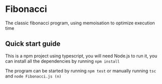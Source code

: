 # Fibonacci
The classic fibonacci program, using memoisation to optimize execution time
## Quick start guide
This is a npm project using typescript, you will need Node.js to run it, you can install all the dependencies by running `npm install`

The program can be started by running `npm test` or manually running `tsc` and `node Fibonacci.js (n)`